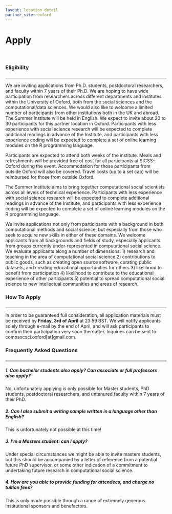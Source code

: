 ```yaml
---
layout: location_detail
partner_site: oxford
---
```


<h1 class="display-4">Apply</h1>
<br />

### Eligibility
### <a name="eligibility"></a>
---

We are inviting applications from Ph.D. students, postdoctoral researchers, and faculty within 7 years of their Ph.D. We are hoping to have wide participation from researchers across different departments and institutes within the University of Oxford, both from the social sciences and the computational/data sciences. We would also like to welcome a limited number of participants from other institutions both in the UK and abroad. The Summer Institute will be held in English. We expect to invite about 20 to 30 participants for this partner location in Oxford. Participants with less experience with social science research will be expected to complete additional readings in advance of the Institute, and participants with less experience coding will be expected to complete a set of online learning modules on the R programming language.

Participants are expected to attend both weeks of the institute. Meals and refreshments will be provided free of cost for all participants at SICSS-Oxford during the event. Accommodation for those participants from outside Oxford will also be covered. Travel costs (up to a set cap) will be reimbursed for those from outside Oxford.

The Summer Institute aims to bring together computational social scientists across all levels of technical experience. Participants with less experience with social science research will be expected to complete additional readings in advance of the Institute, and participants with less experience coding will be expected to complete a set of online learning modules on the R programming language.

We invite applications not only from participants with a background in both computational methods and social science, but especially from those who seek to acquire new skills in either of these domains. We welcome applicants from all backgrounds and fields of study, especially applicants from groups currently under-represented in computational social science. We evaluate applicants along a number of dimensions: 1) research and teaching in the area of computational social science 2) contributions to public goods, such as creating open source software, curating public datasets, and creating educational opportunities for others 3) likelihood to benefit from participation 4) likelihood to contribute to the educational experience of other participants 5) potential to spread computational social science to new intellectual communities and areas of research.

### How To Apply
### <a name="how_to_apply"></a>
---

In order to be guaranteed full consideration, all application materials must be received by **Friday, 3rd of April** at 23:59 BST. We will notify applicants solely through e-mail by the end of April, and will ask participants to confirm their participation very soon thereafter. Inquiries can be sent to compsocsci.oxford[at]gmail.com.


### Frequently Asked Questions
### <a name="f_a_q"></a>
---

##### 1.  Can bachelor students also apply? Can associate or full professors also apply?

No, unfortunately applying is only possible for Master students, PhD students, postdoctoral researchers, and untenured faculty within 7 years of their PhD.

##### 2.  Can I also submit a writing sample written in a language other than English?

This is unfortunately not possible at this time!

##### 3.  I'm a Masters student: can I apply?

Under special circumstances we might be able to invite masters students, but this should be accompanied by a letter of reference from a potential future PhD supervisor, or some other indication of a commitment to undertaking future research in computational social science.

##### 4.  How are you able to provide funding for attendees, _and_ charge no tuition fees?

This is only made possible through a range of extremely generous institutional sponsors and benefactors.
